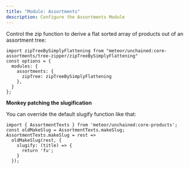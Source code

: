 ```yaml
---
title: "Module: Assortments"
description: Configure the Assortments Module
---
```


Control the zip function to derive a flat sorted array of products out of an assortment tree:

```
import zipTreeBySimplyFlattening from "meteor/unchained:core-assortments/tree-zipper/zipTreeBySimplyFlattening"
const options = {
  modules: {
    assortments: {
      zipTree: zipTreeBySimplyFlattening
    },
  }
};
```

**Monkey patching the slugification**

You can override the default slugify function like that:

```
import { AssortmentTexts } from 'meteor/unchained:core-products';
const oldMakeSlug = AssortmentTexts.makeSlug;
AssortmentTexts.makeSlug = rest =>
  oldMakeSlug(rest, {
    slugify: (title) => {
      return 'fu';
    }
  });
```
